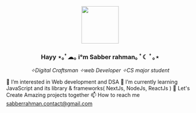 
<div id="header" align="center">
  <img src="https://media.giphy.com/media/M9gbBd9nbDrOTu1Mqx/giphy.gif" width="100"/>
</div>
<div id="header" align="center">
  <h3>Hayy ⋆｡ﾟ☁︎｡ i°m Sabber rahman｡ ﾟ☾ ﾟ｡⋆</h3>
  <i> ✧Digital Craftsman ✧web Developer ✧CS major student </i>
</div>













 👀 I’m interested in Web development and DSA 
 🌱 I’m currently learning JavaScript and its library & frameworks( NextJs, NodeJs, ReactJs )
 💞️ Let's Create Amazing projects together 
 📫 How to reach me sabberrahman.contact@gmail.com

<!---
sabberrahman/sabberrahman is a ✨ special ✨ repository because its `README.md` (this file) appears on your GitHub profile.
You can click the Preview link to take a look at your changes.
--->
